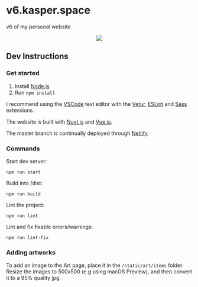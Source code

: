# v6.kasper.space

v6 of my personal website

<p align="center">
    <img src="https://raw.githubusercontent.com/probablykasper/v6.kasper.space/master/Screenshot.png">
</p>

## Dev Instructions

### Get started

1. Install [Node.js](https://nodejs.org/)
2. Run `npm install`

I recommend using the [VSCode](https://code.visualstudio.com) text editor with the [Vetur](https://marketplace.visualstudio.com/items?itemName=octref.vetur), [ESLint](https://marketplace.visualstudio.com/items?itemName=dbaeumer.vscode-eslint) and [Sass](https://marketplace.visualstudio.com/items?itemName=Syler.sass-indented) extensions.

The website is built with [Nuxt.js](https://nuxtjs.org) and [Vue.js](https://vuejs.org/).

The master branch is continually deployed through [Netlify](https://netlify.com).

### Commands

Start dev server:

```
npm run start
```

Build into /dist:

```
npm run build
```

Lint the project:

```
npm run lint
```

Lint and fix fixable errors/warnings:

```
npm run lint-fix
```

### Adding artworks

To add an image to the Art page, place it in the `/static/art/items` folder. Resize the images to 500x500 (e.g using macOS Preview), and then convert it to a 95% quality jpg.
